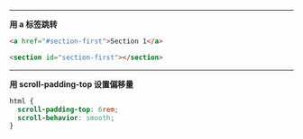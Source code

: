 
---

**用 a 标签跳转**
```html
<a href="#section-first">Section 1</a>

<section id="section-first"></section>
```

------------

**用 scroll-padding-top 设置偏移量**
```css
html {
  scroll-padding-top: 6rem;
  scroll-behavior: smooth;
}
```
